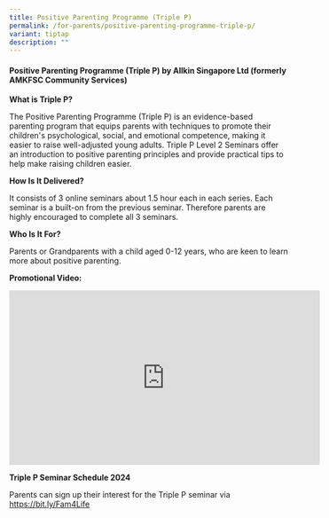 ```yaml
---
title: Positive Parenting Programme (Triple P)
permalink: /for-parents/positive-parenting-programme-triple-p/
variant: tiptap
description: ""
---
```

<h4><strong>Positive Parenting Programme (Triple P) </strong>by&nbsp;Allkin Singapore Ltd (formerly AMKFSC Community Services)</h4>
<p><strong>What is Triple P?</strong>
</p>
<p>The Positive Parenting Programme (Triple P) is an evidence-based parenting
program that equips parents with techniques to promote their children's
psychological, social, and emotional competence, making it easier to raise
well-adjusted young adults. Triple P Level 2 Seminars offer an introduction
to positive parenting principles and provide practical tips to help make
raising children easier.</p>
<p><strong>How Is It Delivered?</strong>
</p>
<p>It consists of 3 online seminars about 1.5 hour each in each series. Each
seminar is a built-on from the previous seminar. Therefore parents are
highly encouraged to complete all 3 seminars.</p>
<p><strong>Who Is It For?</strong>
</p>
<p>Parents or Grandparents with a child aged 0-12 years, who are keen to
learn more about positive parenting.</p>
<p><strong>Promotional Video:</strong>
</p>
<div class="iframe-wrapper">
<iframe height="315" width="560" allowfullscreen="true" frameborder="0" src="https://www.youtube.com/embed/WS1eZhVkRHc?si=q6ZetcUniGff3w2r"></iframe>
</div>
<p><strong>Triple P Seminar Schedule 2024</strong>
</p>
<p></p>
<p>Parents can sign up their interest for the Triple P seminar via <a href="https://bit.ly/Fam4Life" rel="noopener noreferrer nofollow" target="_blank">https://bit.ly/Fam4Life</a>
</p>
<p></p>